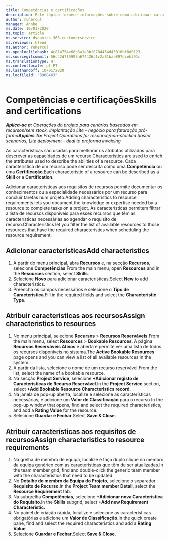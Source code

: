 ```yaml
---
title: Competências e certificações
description: Este tópico fornece informações sobre como adicionar características de competências e certificações aos recursos.
author: ruhercul
manager: Annbe
ms.date: 10/01/2020
ms.topic: article
ms.service: dynamics-365-customerservice
ms.reviewer: kfend
ms.author: ruhercul
ms.openlocfilehash: 4c814754e68b3a1a8bf8784434d45010bf8d0123
ms.sourcegitcommit: 56c42d7f5995a674426a1c2a81bae897dceb391c
ms.translationtype: HT
ms.contentlocale: pt-PT
ms.lasthandoff: 10/01/2020
ms.locfileid: "3908463"
---
```

# <a name="skills-and-certifications"></a><span data-ttu-id="0d510-103">Competências e certificações</span><span class="sxs-lookup"><span data-stu-id="0d510-103">Skills and certifications</span></span>
<span data-ttu-id="0d510-104">_**Aplica-se a:** Operações do projeto para cenários baseados em recursos/sem stock, implantação Lite - negócio para faturação pró-forma_</span><span class="sxs-lookup"><span data-stu-id="0d510-104">_**Applies To:** Project Operations for resource/non-stocked based scenarios, Lite deployment - deal to proforma invoicing_</span></span>

<span data-ttu-id="0d510-105">As características são usadas para melhorar os atributos utilizados para descrever as capacidades de um recurso.</span><span class="sxs-lookup"><span data-stu-id="0d510-105">Characteristics are used to enrich the attributes used to describe the abilities of a resource.</span></span> <span data-ttu-id="0d510-106">Cada característica de um recurso pode ser descrita como uma **Competência** ou uma **Certificação**.</span><span class="sxs-lookup"><span data-stu-id="0d510-106">Each characteristic of a resource can be described as a **Skill** or a **Certification**.</span></span>

<span data-ttu-id="0d510-107">Adicionar características aos requisitos de recursos permite documentar os conhecimentos ou a especialidade necessários por um recurso para concluir tarefas num projeto.</span><span class="sxs-lookup"><span data-stu-id="0d510-107">Adding characteristics to resource requirements lets you document the knowledge or expertise needed by a resource to complete tasks on a project.</span></span> <span data-ttu-id="0d510-108">As características permitem filtrar a lista de recursos disponíveis para esses recursos que têm as características necessárias ao agendar o requisito de recurso.</span><span class="sxs-lookup"><span data-stu-id="0d510-108">Characteristics let you filter the list of available resources to those resources that have the required characteristics when scheduling the resource requirement.</span></span>

## <a name="add-characteristics"></a><span data-ttu-id="0d510-109">Adicionar características</span><span class="sxs-lookup"><span data-stu-id="0d510-109">Add characteristics</span></span>

1. <span data-ttu-id="0d510-110">A partir do menu principal, abra **Recursos** e, na secção **Recursos**, selecione **Competências**.</span><span class="sxs-lookup"><span data-stu-id="0d510-110">From the main menu, open **Resources** and in the **Resources** section, select **Skills**.</span></span>
2. <span data-ttu-id="0d510-111">Selecione **Novo** para adicionar características.</span><span class="sxs-lookup"><span data-stu-id="0d510-111">Select **New** to add characteristics.</span></span>
3. <span data-ttu-id="0d510-112">Preencha os campos necessários e selecione o **Tipo de Característica**.</span><span class="sxs-lookup"><span data-stu-id="0d510-112">Fill in the required fields and select the **Characteristic Type**.</span></span>

## <a name="assign-characteristics-to-resources"></a><span data-ttu-id="0d510-113">Atribuir características aos recursos</span><span class="sxs-lookup"><span data-stu-id="0d510-113">Assign characteristics to resources</span></span>

1. <span data-ttu-id="0d510-114">No menu principal, selecione **Recursos** > **Recursos Reserváveis**.</span><span class="sxs-lookup"><span data-stu-id="0d510-114">From the main menu, select **Resources** > **Bookable Resources**.</span></span> <span data-ttu-id="0d510-115">A página **Recursos Reserváveis Ativos** é aberta e permite ver uma lista de todos os recursos disponíveis no sistema.</span><span class="sxs-lookup"><span data-stu-id="0d510-115">The **Active Bookable Resources** page opens and you can view a list of all available resources in the system.</span></span>
2. <span data-ttu-id="0d510-116">A partir da lista, selecione o nome de um recurso reservável.</span><span class="sxs-lookup"><span data-stu-id="0d510-116">From the list, select the name of a bookable resource.</span></span>
3. <span data-ttu-id="0d510-117">Na secção **Project Service**, selecione **+Adicionar registo de Características de Recurso Reservável**.</span><span class="sxs-lookup"><span data-stu-id="0d510-117">In the **Project Service** section, select **+Add Bookable Resource Characteristics record**.</span></span>
4. <span data-ttu-id="0d510-118">Na janela de pop-up aberta, localize e selecione as características necessárias, e adicione um **Valor de Classificação** para o recurso.</span><span class="sxs-lookup"><span data-stu-id="0d510-118">In the pop-up window that opens, find and select the required characteristics, and add a **Rating Value** for the resource.</span></span>
5. <span data-ttu-id="0d510-119">Selecione **Guardar e Fechar**.</span><span class="sxs-lookup"><span data-stu-id="0d510-119">Select **Save & Close**.</span></span>

## <a name="assign-characteristics-to-resource-requirements"></a><span data-ttu-id="0d510-120">Atribuir características aos requisitos de recursos</span><span class="sxs-lookup"><span data-stu-id="0d510-120">Assign characteristics to resource requirements</span></span>

1. <span data-ttu-id="0d510-121">Na grelha de membro de equipa, localize e faça duplo clique no membro da equipa genérico com as características que têm de ser atualizadas.</span><span class="sxs-lookup"><span data-stu-id="0d510-121">In the team member grid, find and double-click the generic team member with the characteristics that need to be updated.</span></span>
2. <span data-ttu-id="0d510-122">No **Detalhe do membro da Equipa do Projeto**, selecione o separador **Requisito de Recurso**.</span><span class="sxs-lookup"><span data-stu-id="0d510-122">In the **Project Team member Detail**, select the **Resource Requirement** tab.</span></span>
3. <span data-ttu-id="0d510-123">Na subgrelha **Competências**, selecione **+Adicionar nova Característica do Requisito**.</span><span class="sxs-lookup"><span data-stu-id="0d510-123">In the **Skills** subgrid, select **+Add new Requirement Characteristic.**</span></span>
4. <span data-ttu-id="0d510-124">No painel de criação rápida, localize e selecione as características obrigatórias e adicione um **Valor de Classificação**.</span><span class="sxs-lookup"><span data-stu-id="0d510-124">In the quick create pane, find and select the required characteristics and add a **Rating Value**.</span></span>
5. <span data-ttu-id="0d510-125">Selecione **Guardar e Fechar**.</span><span class="sxs-lookup"><span data-stu-id="0d510-125">Select **Save & Close**.</span></span>